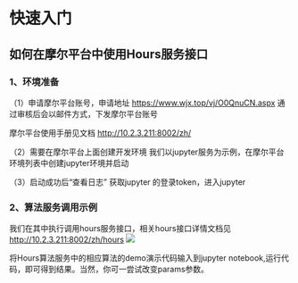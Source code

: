 # 快速入门

## 如何在摩尔平台中使用Hours服务接口

### 1、环境准备
（1）申请摩尔平台账号，申请地址 https://www.wjx.top/vj/O0QnuCN.aspx
通过审核后会以邮件方式，下发摩尔平台账号

摩尔平台使用手册见文档 http://10.2.3.211:8002/zh/

（2）需要在摩尔平台上面创建开发环境
我们以jupyter服务为示例，在摩尔平台环境列表中创建jupyter环境并启动


（3）启动成功后“查看日志” 获取jupyter 的登录token，进入jupyter

### 2、算法服务调用示例

我们在其中执行调用hours服务接口，相关hours接口详情文档见 http://10.2.3.211:8002/zh/hours
![](/images/hours_test_demo.png)

将Hours算法服务中的相应算法的demo演示代码输入到jupyter notebook,运行代码，即可得到结果。当然，你可一尝试改变params参数。



